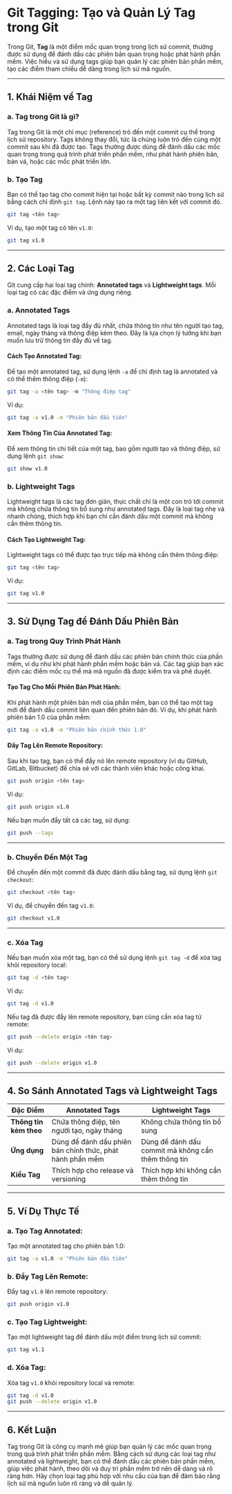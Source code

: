 # Git Tagging: Tạo và Quản Lý Tag trong Git

Trong Git, **Tag** là một điểm mốc quan trọng trong lịch sử commit, thường được sử dụng để đánh dấu các phiên bản quan trọng hoặc phát hành phần mềm. Việc hiểu và sử dụng tags giúp bạn quản lý các phiên bản phần mềm, tạo các điểm tham chiếu dễ dàng trong lịch sử mã nguồn.

---

## 1. **Khái Niệm về Tag**

### a. **Tag trong Git là gì?**

Tag trong Git là một chỉ mục (reference) trỏ đến một commit cụ thể trong lịch sử repository. Tags không thay đổi, tức là chúng luôn trỏ đến cùng một commit sau khi đã được tạo. Tags thường được dùng để đánh dấu các mốc quan trọng trong quá trình phát triển phần mềm, như phát hành phiên bản, bản vá, hoặc các mốc phát triển lớn.

### b. **Tạo Tag**

Bạn có thể tạo tag cho commit hiện tại hoặc bất kỳ commit nào trong lịch sử bằng cách chỉ định `git tag`. Lệnh này tạo ra một tag liên kết với commit đó.

```bash
git tag <tên tag>
```

Ví dụ, tạo một tag có tên `v1.0`:

```bash
git tag v1.0
```

---

## 2. **Các Loại Tag**

Git cung cấp hai loại tag chính: **Annotated tags** và **Lightweight tags**. Mỗi loại tag có các đặc điểm và ứng dụng riêng.

### a. **Annotated Tags**

Annotated tags là loại tag đầy đủ nhất, chứa thông tin như tên người tạo tag, email, ngày tháng và thông điệp kèm theo. Đây là lựa chọn lý tưởng khi bạn muốn lưu trữ thông tin đầy đủ về tag.

#### Cách Tạo Annotated Tag:

Để tạo một annotated tag, sử dụng lệnh `-a` để chỉ định tag là annotated và có thể thêm thông điệp (`-m`):

```bash
git tag -a <tên tag> -m "Thông điệp tag"
```

Ví dụ:

```bash
git tag -a v1.0 -m "Phiên bản đầu tiên"
```

#### Xem Thông Tin Của Annotated Tag:

Để xem thông tin chi tiết của một tag, bao gồm người tạo và thông điệp, sử dụng lệnh `git show`:

```bash
git show v1.0
```

### b. **Lightweight Tags**

Lightweight tags là các tag đơn giản, thực chất chỉ là một con trỏ tới commit mà không chứa thông tin bổ sung như annotated tags. Đây là loại tag nhẹ và nhanh chóng, thích hợp khi bạn chỉ cần đánh dấu một commit mà không cần thêm thông tin.

#### Cách Tạo Lightweight Tag:

Lightweight tags có thể được tạo trực tiếp mà không cần thêm thông điệp:

```bash
git tag <tên tag>
```

Ví dụ:

```bash
git tag v1.0
```

---

## 3. **Sử Dụng Tag để Đánh Dấu Phiên Bản**

### a. **Tag trong Quy Trình Phát Hành**

Tags thường được sử dụng để đánh dấu các phiên bản chính thức của phần mềm, ví dụ như khi phát hành phần mềm hoặc bản vá. Các tag giúp bạn xác định các điểm mốc cụ thể mà mã nguồn đã được kiểm tra và phê duyệt.

#### Tạo Tag Cho Mỗi Phiên Bản Phát Hành:

Khi phát hành một phiên bản mới của phần mềm, bạn có thể tạo một tag mới để đánh dấu commit liên quan đến phiên bản đó. Ví dụ, khi phát hành phiên bản 1.0 của phần mềm:

```bash
git tag -a v1.0 -m "Phiên bản chính thức 1.0"
```

#### Đẩy Tag Lên Remote Repository:

Sau khi tạo tag, bạn có thể đẩy nó lên remote repository (ví dụ GitHub, GitLab, Bitbucket) để chia sẻ với các thành viên khác hoặc công khai.

```bash
git push origin <tên tag>
```

Ví dụ:

```bash
git push origin v1.0
```

Nếu bạn muốn đẩy tất cả các tag, sử dụng:

```bash
git push --tags
```

---

### b. **Chuyển Đến Một Tag**

Để chuyển đến một commit đã được đánh dấu bằng tag, sử dụng lệnh `git checkout`:

```bash
git checkout <tên tag>
```

Ví dụ, để chuyển đến tag `v1.0`:

```bash
git checkout v1.0
```

---

### c. **Xóa Tag**

Nếu bạn muốn xóa một tag, bạn có thể sử dụng lệnh `git tag -d` để xóa tag khỏi repository local:

```bash
git tag -d <tên tag>
```

Ví dụ:

```bash
git tag -d v1.0
```

Nếu tag đã được đẩy lên remote repository, bạn cũng cần xóa tag từ remote:

```bash
git push --delete origin <tên tag>
```

Ví dụ:

```bash
git push --delete origin v1.0
```

---

## 4. **So Sánh Annotated Tags và Lightweight Tags**

| **Đặc Điểm**           | **Annotated Tags**                                        | **Lightweight Tags**                                |
| ---------------------- | --------------------------------------------------------- | --------------------------------------------------- |
| **Thông tin kèm theo** | Chứa thông điệp, tên người tạo, ngày tháng                | Không chứa thông tin bổ sung                        |
| **Ứng dụng**           | Dùng để đánh dấu phiên bản chính thức, phát hành phần mềm | Dùng để đánh dấu commit mà không cần thêm thông tin |
| **Kiểu Tag**           | Thích hợp cho release và versioning                       | Thích hợp khi không cần thêm thông tin              |

---

## 5. **Ví Dụ Thực Tế**

### a. Tạo Tag Annotated:

Tạo một annotated tag cho phiên bản 1.0:

```bash
git tag -a v1.0 -m "Phiên bản đầu tiên"
```

### b. Đẩy Tag Lên Remote:

Đẩy tag `v1.0` lên remote repository:

```bash
git push origin v1.0
```

### c. Tạo Tag Lightweight:

Tạo một lightweight tag để đánh dấu một điểm trong lịch sử commit:

```bash
git tag v1.1
```

### d. Xóa Tag:

Xóa tag `v1.0` khỏi repository local và remote:

```bash
git tag -d v1.0
git push --delete origin v1.0
```

---

## 6. **Kết Luận**

Tag trong Git là công cụ mạnh mẽ giúp bạn quản lý các mốc quan trọng trong quá trình phát triển phần mềm. Bằng cách sử dụng các loại tag như annotated và lightweight, bạn có thể đánh dấu các phiên bản phần mềm, giúp việc phát hành, theo dõi và duy trì phần mềm trở nên dễ dàng và rõ ràng hơn. Hãy chọn loại tag phù hợp với nhu cầu của bạn để đảm bảo rằng lịch sử mã nguồn luôn rõ ràng và dễ quản lý.
